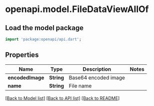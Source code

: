 # openapi.model.FileDataViewAllOf

## Load the model package
```dart
import 'package:openapi/api.dart';
```

## Properties
Name | Type | Description | Notes
------------ | ------------- | ------------- | -------------
**encodedImage** | **String** | Base64 encoded image | 
**name** | **String** | File name | 

[[Back to Model list]](../README.md#documentation-for-models) [[Back to API list]](../README.md#documentation-for-api-endpoints) [[Back to README]](../README.md)


